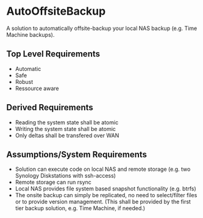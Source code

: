 # AutoOffsiteBackup
A solution to automatically offsite-backup your local NAS backup (e.g. Time Machine backups).

## Top Level Requirements
* Automatic
* Safe
* Robust
* Ressource aware

## Derived Requirements
* Reading the system state shall be atomic
* Writing the system state shall be atomic
* Only deltas shall be transfered over WAN

## Assumptions/System Requirements
* Solution can execute code on local NAS and remote storage (e.g. two Synology Diskstations with ssh-access)
* Remote storage can run rsync
* Local NAS provides file system based snapshot functionality (e.g. btrfs)
* The onsite backup can simply be replicated, no need to select/filter files or to provide version management. (This shall be provided by the first tier backup solution, e.g. Time Machine, if needed.)
